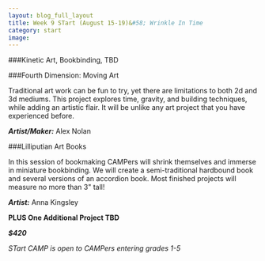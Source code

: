 ```yaml
---
layout: blog_full_layout
title: Week 9 STart (August 15-19)&#58; Wrinkle In Time
category: start
image: 
---
```


###Kinetic Art, Bookbinding, TBD


###Fourth Dimension: Moving Art

Traditional art work can be fun to try, yet there are limitations to both 2d and 3d mediums. This project explores time, gravity, and building techniques, while adding an artistic flair. It will be unlike any art project that you have experienced before.

**_Artist/Maker:_** Alex Nolan


###Lilliputian Art Books

In this session of bookmaking CAMPers will shrink themselves and immerse in miniature bookbinding. We will create a semi-traditional hardbound book and several versions of an accordion book. Most finished projects will measure no more than 3" tall! 

**_Artist:_** Anna Kingsley


**PLUS One Additional Project TBD**

**_$420_**

*STart CAMP is open to CAMPers entering grades 1-5*
